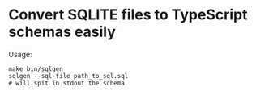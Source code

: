 # Convert SQLITE files to TypeScript schemas easily

Usage:

```
make bin/sqlgen
sqlgen --sql-file path_to_sql.sql
# will spit in stdout the schema
```
